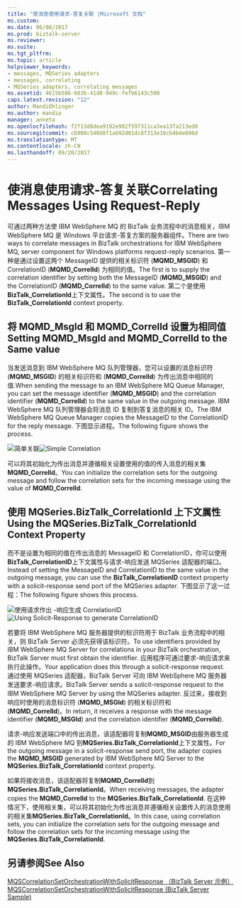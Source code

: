 ```yaml
---
title: "使消息使用请求-答复关联 |Microsoft 文档"
ms.custom: 
ms.date: 06/08/2017
ms.prod: biztalk-server
ms.reviewer: 
ms.suite: 
ms.tgt_pltfrm: 
ms.topic: article
helpviewer_keywords:
- messages, MQSeries adapters
- messages, correlating
- MQSeries adapters, correlating messages
ms.assetid: 4615b586-663b-41d8-949c-fefb6143c590
caps.latest.revision: "12"
author: MandiOhlinger
ms.author: mandia
manager: anneta
ms.openlocfilehash: f2f13d8dea9192e982f597311ca3ea13fa213ed0
ms.sourcegitcommit: cb908c540d8f1a692d01dc8f313e16cb4b4e696d
ms.translationtype: MT
ms.contentlocale: zh-CN
ms.lasthandoff: 09/20/2017
---
```

# <a name="correlating-messages-using-request-reply"></a><span data-ttu-id="4d52f-102">使消息使用请求-答复关联</span><span class="sxs-lookup"><span data-stu-id="4d52f-102">Correlating Messages Using Request-Reply</span></span>
<span data-ttu-id="4d52f-103">可通过两种方法使 IBM WebSphere MQ 的 BizTalk 业务流程中的消息相关，IBM WebSphere MQ 是 Windows 平台请求-答复方案的服务器组件。</span><span class="sxs-lookup"><span data-stu-id="4d52f-103">There are two ways to correlate messages in BizTalk orchestrations for IBM WebSphere MQ, server component for Windows platforms request-reply scenarios.</span></span> <span data-ttu-id="4d52f-104">第一种是通过设置这两个 MessageID 提供的相关标识符 (**MQMD_MSGID**) 和 CorrelationID (**MQMD_CorrelId**) 为相同的值。</span><span class="sxs-lookup"><span data-stu-id="4d52f-104">The first is to supply the correlation identifier by setting both the MessageID (**MQMD_MSGID**) and the CorrelationID (**MQMD_CorrelId**) to the same value.</span></span> <span data-ttu-id="4d52f-105">第二个是使用**BizTalk_CorrelationId**上下文属性。</span><span class="sxs-lookup"><span data-stu-id="4d52f-105">The second is to use the **BizTalk_CorrelationId** context property.</span></span>  
  
## <a name="setting-mqmdmsgid-and-mqmdcorrelid-to-the-same-value"></a><span data-ttu-id="4d52f-106">将 MQMD_MsgId 和 MQMD_CorrelId 设置为相同值</span><span class="sxs-lookup"><span data-stu-id="4d52f-106">Setting MQMD_MsgId and MQMD_CorrelId to the Same value</span></span>  
 <span data-ttu-id="4d52f-107">当发送消息到 IBM WebSphere MQ 队列管理器，您可以设置的消息标识符 (**MQMD_MSGID**) 的相关标识符和 (**MQMD_CorrelId**) 为传出消息中相同的值.</span><span class="sxs-lookup"><span data-stu-id="4d52f-107">When sending the message to an IBM WebSphere MQ Queue Manager, you can set the message identifier (**MQMD_MSGID**) and the correlation identifier (**MQMD_CorrelId**) to the same value in the outgoing message.</span></span> <span data-ttu-id="4d52f-108">IBM WebSphere MQ 队列管理器会将消息 ID 复制到答复消息的相关 ID。</span><span class="sxs-lookup"><span data-stu-id="4d52f-108">The IBM WebSphere MQ Queue Manager copies the MessageID to the CorrelationID for the reply message.</span></span> <span data-ttu-id="4d52f-109">下图显示进程。</span><span class="sxs-lookup"><span data-stu-id="4d52f-109">The following figure shows the process.</span></span>  
  
 <span data-ttu-id="4d52f-110">![简单关联](../core/media/bts-dev-mqsimplecorrelation.gif "BTS_Dev_MQSimpleCorrelation")</span><span class="sxs-lookup"><span data-stu-id="4d52f-110">![Simple Correlation](../core/media/bts-dev-mqsimplecorrelation.gif "BTS_Dev_MQSimpleCorrelation")</span></span>  
  
 <span data-ttu-id="4d52f-111">可以将其初始化为传出消息并遵循相关设置使用的值的传入消息的相关集**MQMD_CorrelId**。</span><span class="sxs-lookup"><span data-stu-id="4d52f-111">You can initialize the correlation sets for the outgoing message and follow the correlation sets for the incoming message using the value of **MQMD_CorrelId**.</span></span>  
  
## <a name="using-the-mqseriesbiztalkcorrelationid-context-property"></a><span data-ttu-id="4d52f-112">使用 MQSeries.BizTalk_CorrelationId 上下文属性</span><span class="sxs-lookup"><span data-stu-id="4d52f-112">Using the MQSeries.BizTalk_CorrelationId Context Property</span></span>  
 <span data-ttu-id="4d52f-113">而不是设置为相同的值在传出消息的 MessageID 和 CorrelationID，你可以使用**BizTalk_CorrelationID**上下文属性与请求-响应发送 MQSeries 适配器的端口。</span><span class="sxs-lookup"><span data-stu-id="4d52f-113">Instead of setting the MessageID and CorrelationID to the same value in the outgoing message, you can use the **BizTalk_CorrelationID** context property with a solicit-response send port of the MQSeries adapter.</span></span> <span data-ttu-id="4d52f-114">下图显示了这一过程：</span><span class="sxs-lookup"><span data-stu-id="4d52f-114">The following figure shows this process.</span></span>  
  
 <span data-ttu-id="4d52f-115">![使用请求作出 &#45;响应生成 CorrelationID](../core/media/bts-dev-mqgeneratedcorrelation.gif "BTS_Dev_MQGeneratedCorrelation")</span><span class="sxs-lookup"><span data-stu-id="4d52f-115">![Using Solicit&#45;Response to generate CorrelationID](../core/media/bts-dev-mqgeneratedcorrelation.gif "BTS_Dev_MQGeneratedCorrelation")</span></span>  
  
 <span data-ttu-id="4d52f-116">若要将 IBM WebSphere MQ 服务器提供的标识符用于 BizTalk 业务流程中的相关，则 BizTalk Server 必须先获得该标识符。</span><span class="sxs-lookup"><span data-stu-id="4d52f-116">To use identifiers provided by IBM WebSphere MQ Server for correlations in your BizTalk orchestration, BizTalk Server must first obtain the identifier.</span></span> <span data-ttu-id="4d52f-117">应用程序可通过要求-响应请求来执行此操作。</span><span class="sxs-lookup"><span data-stu-id="4d52f-117">Your application does this through a solicit-response request.</span></span> <span data-ttu-id="4d52f-118">通过使用 MQSeries 适配器，BizTalk Server 可向 IBM WebSphere MQ 服务器发送要求-响应请求。</span><span class="sxs-lookup"><span data-stu-id="4d52f-118">BizTalk Server sends a solicit-response request to the IBM WebSphere MQ Server by using the MQSeries adapter.</span></span> <span data-ttu-id="4d52f-119">反过来，接收到响应时使用的消息标识符 (**MQMD_MSGId**) 的相关标识符和 (**MQMD_CorrelId**)。</span><span class="sxs-lookup"><span data-stu-id="4d52f-119">In return, it receives a response with the message identifier (**MQMD_MSGId**) and the correlation identifier (**MQMD_CorrelId**).</span></span>  
  
 <span data-ttu-id="4d52f-120">请求-响应发送端口中的传出消息，该适配器将复制**MQMD_MSGID**由服务器生成的 IBM WebSphere MQ 到**MQSeries.BizTalk_CorrelationId**上下文属性。</span><span class="sxs-lookup"><span data-stu-id="4d52f-120">For the outgoing message in a solicit-response send port, the adapter copies the **MQMD_MSGID** generated by IBM WebSphere MQ Server to the **MQSeries.BizTalk_CorrelationId** context property.</span></span>  
  
 <span data-ttu-id="4d52f-121">如果将接收消息，该适配器将复制**MQMD_CorrelId**到**MQSeries.BizTalk_CorrelationId**。</span><span class="sxs-lookup"><span data-stu-id="4d52f-121">When receiving messages, the adapter copies the **MQMD_CorrelId** to the **MQSeries.BizTalk_CorrelationId**.</span></span> <span data-ttu-id="4d52f-122">在这种情况下，使用相关集，可以将其初始化为传出消息并遵循相关设置传入的消息使用的相关集**MQSeries.BizTalk_CorrelationId**。</span><span class="sxs-lookup"><span data-stu-id="4d52f-122">In this case, using correlation sets, you can initialize the correlation sets for the outgoing message and follow the correlation sets for the incoming message using the **MQSeries.BizTalk_CorrelationId**.</span></span>  
  
## <a name="see-also"></a><span data-ttu-id="4d52f-123">另请参阅</span><span class="sxs-lookup"><span data-stu-id="4d52f-123">See Also</span></span>  
 [<span data-ttu-id="4d52f-124">MQSCorrelationSetOrchestrationWithSolicitResponse （BizTalk Server 示例）</span><span class="sxs-lookup"><span data-stu-id="4d52f-124">MQSCorrelationSetOrchestrationWithSolicitResponse (BizTalk Server Sample)</span></span>](../core/mqscorrelationsetorchestrationwithsolicitresponse-biztalk-server-sample.md)